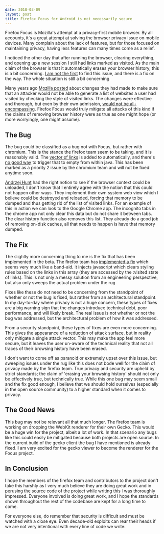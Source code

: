```yaml
---
date: 2018-03-09
layout: post
title: Firefox Focus for Android is not necessarily secure
---
```


Firefox Focus is Mozilla's attempt at a privacy-first mobile browser. By all accounts, it's a great attempt at solving the browser privacy issue on mobile devices. Many complain about the lack of features, but for those focused on maintaining privacy, having less features can many times come as a relief.

I noticed the other day that after running the browser, clearing everything, and opening up a new session I still had links marked as visited. As the main claim of the browser is that it automatically erases your browser history, this is a bit concerning. [I am not the first](https://github.com/mozilla-mobile/focus-android/issues/322) to find this issue, and there is a fix on the way. The whole situation is still a bit concerning.

Many years ago [Mozilla posted](https://blog.mozilla.org/security/2010/03/31/plugging-the-css-history-leak/) about changes they had made to make sure that an attacker would not be able to generate a list of websites a user had visited by checking the style of visited links. The changes were effective and thorough, but even by their own admission, [would not be all-encompassing](https://dbaron.org/mozilla/visited-privacy#limits). Firefox Focus would truly mitigate all attacks of this kind if the claims of removing browser history were as true as one might hope (or more worryingly, one might assume).

<!--readmore-->
## The Bug

The bug could be classified as a bug not with Focus, but rather with chromium. This is the stance the firefox team seem to be taking, and it is reasonably valid. The [vector of links](https://chromium.googlesource.com/chromium/src.git/+/d0ef9df6be5983f6df7e4e050bbad4eb5030e7a2/android_webview/browser/aw_browser_context.cc#140) is added to automatically, and there's [no good way](https://github.com/mozilla-mobile/focus-android/issues/322) to trigger that to empty from within java. This has been marked as a priority 2 issue by the chromium team and will not be fixed anytime soon.

[Andrzej Hunt](https://github.com/ahunt) had the right notion to see if the browser context could be unloaded, I don't know that I entirely agree with the notion that this could not happen other ways. They implement their own system web view which I believe could be destroyed and reloaded, forcing that memory to be dumped and thus getting rid of the list of visited links. For an example of this in action we can look to the Google Chrome app. The incognito tabs in the chrome app not only clear this data but do not share it between tabs. The clear history function also removes this list. They already do a good job of removing on-disk caches, all that needs to happen is have that memory dumped.

## The Fix

The slightly more concerning thing to me is the fix that has been implemented in the beta. The firefox team has [implemented a fix](https://github.com/mozilla-mobile/focus-android/commit/252f761edd20b9ff1f1936862cdb4958a6d044cc) which seems very much like a band-aid. It injects javascript which clears styling rules based on the links in this array (they are accessed by the :visited state of links). This is not only a messy solution from an engineering perspective, but also only sweeps the actual problem under the rug.

Fixes like these do not need to be concerning from the standpoint of whether or not the bug is fixed, but rather from an architectural standpoint. In my day-to-day where privacy is not a huge concern, these types of fixes are a big warning sign that the changes introduce technical debt, poor performance, and will likely break. The real issue is not whether or not the bug was addressed, but the architectural problem of how it was addressed.

From a security standpoint, these types of fixes are even more concerning. This gives the appearance of a reduction of attack surface, but in reality only mitigate a single attack vector. This may make the app feel more secure, but it leaves the user un-aware of the technical reality that not all traces of their browsing history have been erased.

I don't want to come off as paranoid or extremely upset over this issue, but sweeping issues under the rug like this does not bode well for the claim of privacy made by the firefox team. True privacy and security are upheld by strict standards; the claim of 'erasing your browsing history' should not only be effectively true, but technically true. While this one bug may seem small and the fix good enough, I believe that we should hold ourselves (especially in the open source community) to a higher standard when it comes to privacy.


## The Good News

This bug may not be relevant all that much longer. The firefox team is working on dropping the WebKit renderer for their own Gecko. This would be a huge win for the project, albeit a lot of work. In that scenario any bugs like this could easily be mitigated because both projects are open source. In the current build of the gecko client the bug I have mentioned is already fixed. I am very excited for the gecko viewer to become the renderer for the Focus project.

## In Conclusion

I hope the members of the firefox team and contributors to the project don't take this harshly as I very much believe they are doing great work and in perusing the source code of the project while writing this I was thoroughly impressed. Everyone involved is doing great work, and I hope the standards shown throughout the rest of the codebase are kept for a long time to come.

For everyone else, do remember that security is difficult and must be watched with a close eye. Even decade-old exploits can rear their heads if we are not very intentional with every line of code we write.
